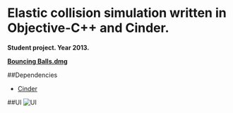 # Elastic collision simulation written in Objective-C++ and Cinder. 
**Student project. Year 2013.**

**[Bouncing Balls.dmg](http://cl.ly/aEhs)**

##Dependencies
- [Cinder](http://libcinder.org)

##UI
![UI](https://cloud.githubusercontent.com/assets/666055/6658852/8516b1ba-cb87-11e4-8272-15be6ff45f22.png)
